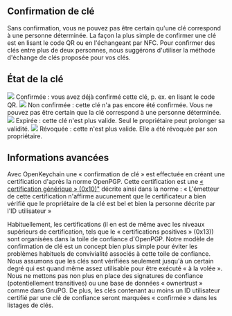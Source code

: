 [//]: # (NOTE : veuillez mettre chaque phrase sur sa propre ligne. Transifex met chaque ligne dans son propre champ de traduction !)

## Confirmation de clé
Sans confirmation, vous ne pouvez pas être certain qu'une clé correspond à une personne déterminée.
La façon la plus simple de confirmer une clé est en lisant le code QR ou en l'échangeant par NFC.
Pour confirmer des clés entre plus de deux personnes, nous suggérons d'utiliser la méthode d'échange de clés proposée pour vos clés.

## État de la clé

<img src="status_signature_verified_cutout_24dp"/>  
Confirmée : vous avez déjà confirmé cette clé, p. ex. en lisant le code QR.  
<img src="status_signature_unverified_cutout_24dp"/>  
Non confirmée : cette clé n'a pas encore été confirmée. Vous ne pouvez pas être certain que la clé correspond à une personne déterminée.  
<img src="status_signature_expired_cutout_24dp"/>  
Expirée : cette clé n'est plus valide. Seul le propriétaire peut prolonger sa validité.  
<img src="status_signature_revoked_cutout_24dp"/>  
Révoquée : cette n'est plus valide. Elle a été révoquée par son propriétaire.

## Informations avancées
Avec OpenKeychain une « confirmation de clé » est effectuée en créant une certification d'après la norme OpenPGP.
Cette certification est une [« certification générique » (0x10)"](http://tools.ietf.org/html/rfc4880#section-5.2.1) décrite ainsi dans la norme :
« L'émetteur de cette certification n'affirme aucunement que le certificateur a bien vérifié que le propriétaire de la clé est bel et bien la personne décrite par l'ID utilisateur »

Habituellement, les certifications (il en est de même avec les niveaux supérieurs de certification, tels que le « certifications positives » (0x13)) sont organisées dans la toile de confiance d'OpenPGP.
Notre modèle de confirmation de clé est un concept bien plus simple pour éviter les problèmes habituels de convivialité associés à cette toile de confiance.
Nous assumons que les clés sont vérifiées seulement jusqu'à un certain degré qui est quand même assez utilisable pour être exécuté « à la volée ».
Nous ne mettons pas non plus en place des signatures de confiance (potentiellement transitives) ou une base de données « ownertrust » comme dans GnuPG.
De plus, les clés contenant au moins un ID utilisateur certifié par une clé de confiance seront marquées « confirmée » dans les listages de clés.